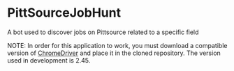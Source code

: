# PittSourceJobHunt
A bot used to discover jobs on Pittsource related to a specific field

NOTE: In order for this application to work, you must download a compatible version of [ChromeDriver](http://chromedriver.chromium.org/downloads) and place it in the cloned repository. The version used in development is 2.45.

